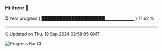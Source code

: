 ### Hi there 👋

⏳ Year progress { █████████████████████▁▁▁▁▁▁▁▁▁ } 71.62 %

---

⏰ Updated on Thu, 19 Sep 2024 02:58:05 GMT

![Progress Bar CI](https://github.com/IshwaranRudhara/GIT-ACTION/workflows/Progress%20Bar%20CI/badge.svg)
